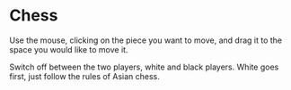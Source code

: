 # Chess

Use the mouse, clicking on the piece you want to move, and drag it to the space you would like to move it.

Switch off between the two players, white and black players. White goes first, just follow the rules of Asian chess.